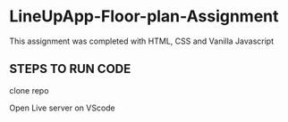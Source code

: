 # LineUpApp-Floor-plan-Assignment

This assignment was completed with HTML, CSS and Vanilla Javascript

## STEPS TO RUN CODE

clone repo 

Open Live server on VScode